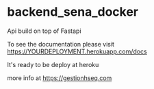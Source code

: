 # backend_sena_docker

Api build on top of Fastapi 

To see the documentation please visit https://YOURDEPLOYMENT.herokuapp.com/docs

It's ready to be deploy at heroku


more info at https://gestionhseq.com

